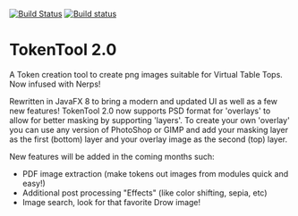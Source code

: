 [![Build Status](https://travis-ci.org/RPTools/tokentool.svg?branch=ci-fixes)](https://travis-ci.org/RPTools/tokentool)
[![Build status](https://ci.appveyor.com/api/projects/status/v0fve3b6uj3r8gwq?svg=true)](https://ci.appveyor.com/project/cwisniew/tokentool)

# TokenTool 2.0
A Token creation tool to create png images suitable for Virtual Table Tops. Now infused with Nerps!

Rewritten in JavaFX 8 to bring a modern and updated UI as well as a few new features! TokenTool 2.0 now supports PSD format for 'overlays' to allow for better masking by supporting 'layers'. To create your own 'overlay' you can use any version of PhotoShop or GIMP and add your masking layer as the first (bottom) layer and your overlay image as the second (top) layer.

New features will be added in the coming months such:
* PDF image extraction (make tokens out images from modules quick and easy!)
* Additional post processing "Effects" (like color shifting, sepia, etc)
* Image search, look for that favorite Drow image!
